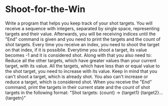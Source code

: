 # Shoot-for-the-Win

Write a program that helps you keep track of your shot targets. You will receive a sequence with integers, separated by single space, representing targets and their value. Afterwards, you will be receiving indices until the "End" command is given and you need to print the targets and the count of shot targets.
Every time you receive an index, you need to shoot the target on that index, if it is possiblie. 
Everytime you shoot a target, its value becomes -1 and it is considered shot. Along with that you also need to:
Reduce all the other targets, which have greater values than your current target, with its value. 
All the targets, which have less than or equal value to the shot target, you need to increase with its value.
Keep in mind that you can't shoot a target, which is already shot. You also can't increase or reduce a target, which is considered shot.
When you receive the "End" command, print the targets in their current state and the count of shot targets in the following format:
"Shot targets: {count} -> {target1} {target2}… {targetn}"
